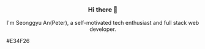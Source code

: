 <h3 align="center"> Hi there 👋</h3>

<p align="center">
I'm Seonggyu An(Peter), a self-motivated tech enthusiast and full stack web developer.
</p>


#E34F26
